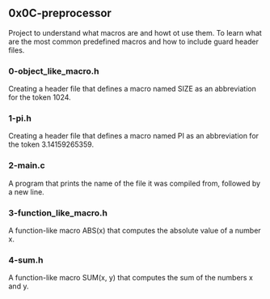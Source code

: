 ## 0x0C-preprocessor
Project to understand what macros are and howt ot use them. To learn what are the most common predefined macros and how to include guard header files.
### 0-object_like_macro.h
Creating a header file that defines a macro named SIZE as an abbreviation for the token 1024.
### 1-pi.h
Creating a header file that defines a macro named PI as an abbreviation for the token 3.14159265359.
### 2-main.c
A program that prints the name of the file it was compiled from, followed by a new line.
### 3-function_like_macro.h
A function-like macro ABS(x) that computes the absolute value of a number x.
### 4-sum.h
A function-like macro SUM(x, y) that computes the sum of the numbers x and y.
